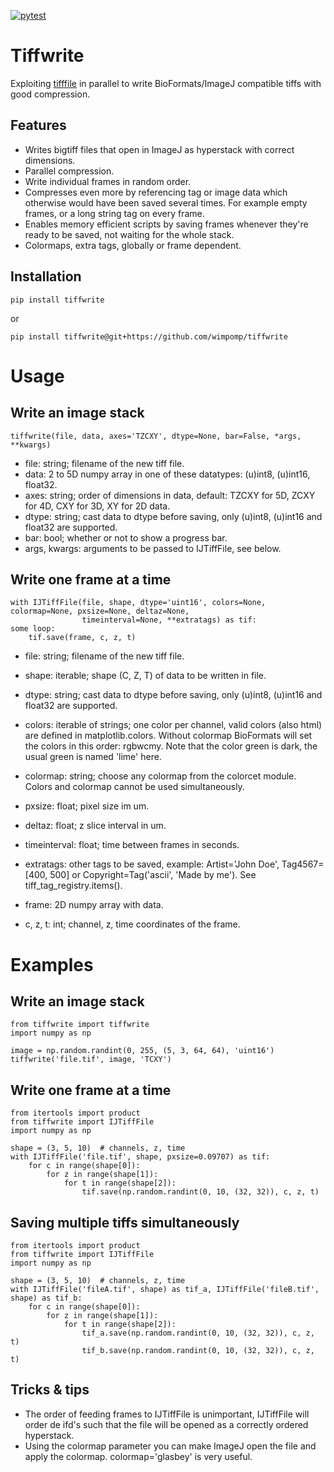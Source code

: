 [![pytest](https://github.com/wimpomp/tiffwrite/actions/workflows/pytest.yml/badge.svg)](https://github.com/wimpomp/tiffwrite/actions/workflows/pytest.yml)

# Tiffwrite
Exploiting [tifffile](https://pypi.org/project/tifffile/) in parallel to write BioFormats/ImageJ compatible tiffs with
good compression.

## Features
- Writes bigtiff files that open in ImageJ as hyperstack with correct dimensions.
- Parallel compression.
- Write individual frames in random order.
- Compresses even more by referencing tag or image data which otherwise would have been saved several times.
For example empty frames, or a long string tag on every frame.
- Enables memory efficient scripts by saving frames whenever they're ready to be saved, not waiting for the whole stack.
- Colormaps, extra tags, globally or frame dependent.

## Installation
    pip install tiffwrite
or

    pip install tiffwrite@git+https://github.com/wimpomp/tiffwrite

# Usage
## Write an image stack
    tiffwrite(file, data, axes='TZCXY', dtype=None, bar=False, *args, **kwargs)

- file:         string; filename of the new tiff file.
- data:         2 to 5D numpy array in one of these datatypes: (u)int8, (u)int16, float32.
- axes:         string; order of dimensions in data, default: TZCXY for 5D, ZCXY for 4D, CXY for 3D, XY for 2D data.
- dtype:        string; cast data to dtype before saving, only (u)int8, (u)int16 and float32 are supported.
- bar:          bool; whether or not to show a progress bar.
- args, kwargs: arguments to be passed to IJTiffFile, see below.


## Write one frame at a time
    with IJTiffFile(file, shape, dtype='uint16', colors=None, colormap=None, pxsize=None, deltaz=None,
                    timeinterval=None, **extratags) as tif:
    some loop:
        tif.save(frame, c, z, t)

- file:         string; filename of the new tiff file.
- shape:        iterable; shape (C, Z, T) of data to be written in file.
- dtype:        string; cast data to dtype before saving, only (u)int8, (u)int16 and float32 are supported.
- colors:       iterable of strings; one color per channel, valid colors (also html) are defined in matplotlib.colors.
                    Without colormap BioFormats will set the colors in this order: rgbwcmy.
                    Note that the color green is dark, the usual green is named 'lime' here.
- colormap:     string; choose any colormap from the colorcet module. Colors and colormap cannot be used simultaneously.
- pxsize:       float; pixel size im um.
- deltaz:       float; z slice interval in um.
- timeinterval: float; time between frames in seconds.
- extratags:    other tags to be saved, example: Artist='John Doe', Tag4567=[400, 500] or
                    Copyright=Tag('ascii', 'Made by me'). See tiff_tag_registry.items().

- frame:        2D numpy array with data.
- c, z, t:      int; channel, z, time coordinates of the frame.

    
# Examples
## Write an image stack
    from tiffwrite import tiffwrite
    import numpy as np

    image = np.random.randint(0, 255, (5, 3, 64, 64), 'uint16')
    tiffwrite('file.tif', image, 'TCXY')

## Write one frame at a time
    from itertools import product
    from tiffwrite import IJTiffFile
    import numpy as np

    shape = (3, 5, 10)  # channels, z, time
    with IJTiffFile('file.tif', shape, pxsize=0.09707) as tif:
        for c in range(shape[0]):
            for z in range(shape[1]):
                for t in range(shape[2]):
                    tif.save(np.random.randint(0, 10, (32, 32)), c, z, t)

## Saving multiple tiffs simultaneously
    from itertools import product
    from tiffwrite import IJTiffFile
    import numpy as np
    
    shape = (3, 5, 10)  # channels, z, time
    with IJTiffFile('fileA.tif', shape) as tif_a, IJTiffFile('fileB.tif', shape) as tif_b:
        for c in range(shape[0]):
            for z in range(shape[1]):
                for t in range(shape[2]):
                    tif_a.save(np.random.randint(0, 10, (32, 32)), c, z, t)
                    tif_b.save(np.random.randint(0, 10, (32, 32)), c, z, t)

## Tricks & tips
- The order of feeding frames to IJTiffFile is unimportant, IJTiffFile will order de ifd's such that the file will
be opened as a correctly ordered hyperstack.
- Using the colormap parameter you can make ImageJ open the file and apply the colormap. colormap='glasbey' is very
useful.
